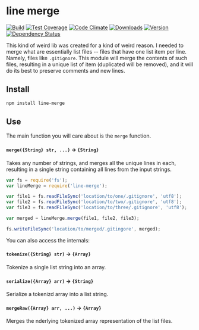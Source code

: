 # line merge

[![Build][1]][2]
[![Test Coverage][3]][4]
[![Code Climate][5]][6]
[![Downloads][7]][8]
[![Version][9]][8]
[![Dependency Status][10]][11]

[1]: https://travis-ci.org/catdad/line-merge.svg?branch=master
[2]: https://travis-ci.org/catdad/line-merge

[3]: https://codeclimate.com/github/catdad/line-merge/badges/coverage.svg
[4]: https://codeclimate.com/github/catdad/line-merge/coverage

[5]: https://codeclimate.com/github/catdad/line-merge/badges/gpa.svg
[6]: https://codeclimate.com/github/catdad/line-merge

[7]: https://img.shields.io/npm/dm/line-merge.svg
[8]: https://www.npmjs.com/package/line-merge
[9]: https://img.shields.io/npm/v/line-merge.svg

[10]: https://david-dm.org/catdad/line-merge.svg
[11]: https://david-dm.org/catdad/line-merge

This kind of weird lib was created for a kind of weird reason. I needed to merge what are essentially list files -- files that have one list item per line. Namely, files like `.gitignore`. This module will merge the contents of such files, resulting in a unique list of item (duplicated will be removed), and it will do its best to preserve comments and new lines.

## Install

```bash
npm install line-merge
```

## Use

The main function you will care about is the `merge` function.

#### **`merge({String} str, ...)`** → `{String}`

Takes any number of strings, and merges all the unique lines in each, resulting in a single string containing all lines from the input strings.

```javascript
var fs = require('fs');
var lineMerge = require('line-merge');

var file1 = fs.readFileSync('location/to/one/.gitignore', 'utf8');
var file2 = fs.readFileSync('location/to/two/.gitignore', 'utf8');
var file3 = fs.readFileSync('location/to/three/.gitignore', 'utf8');

var merged = lineMerge.merge(file1, file2, file3);

fs.writeFileSync('location/to/merged/.gitingore', merged);
```

You can also access the internals:

#### **`tokenize({String} str)`** → `{Array}`

Tokenize a single list string into an array.

#### **`serialize({Array} arr)`** → `{String}`

Serialize a tokenizd array into a list string.

#### **`mergeRaw({Array} arr, ...)`** → `{Array}`

Merges the nderlying tokenized array representation of the list files.
